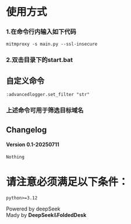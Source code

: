 # 使用方式

### 1.在命令行内输入如下代码
~~~
mitmproxy -s main.py --ssl-insecure
~~~

### 2.双击目录下的start.bat

## 自定义命令
~~~
:advancedlogger.set_filter "str"
~~~
### 上述命令可用于筛选目标域名

## Changelog
#### Version 0.1-20250711
    Nothing


# 请注意必须满足以下条件：
~~~
python>=3.12
~~~


Powered by deepSeek \
Mady by **DeepSeek**&**FoldedDesk**